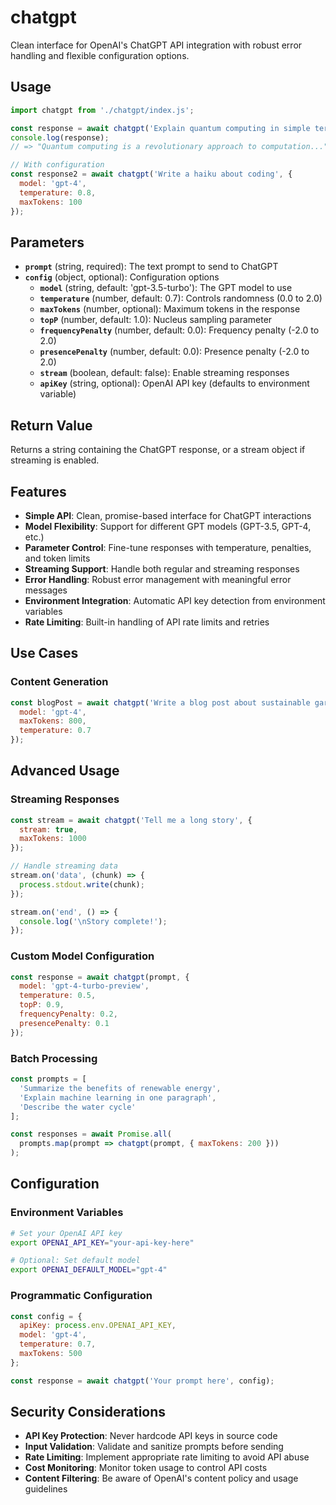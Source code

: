 # chatgpt

Clean interface for OpenAI's ChatGPT API integration with robust error handling and flexible configuration options.

## Usage

```javascript
import chatgpt from './chatgpt/index.js';

const response = await chatgpt('Explain quantum computing in simple terms');
console.log(response);
// => "Quantum computing is a revolutionary approach to computation..."

// With configuration
const response2 = await chatgpt('Write a haiku about coding', {
  model: 'gpt-4',
  temperature: 0.8,
  maxTokens: 100
});
```

## Parameters

- **`prompt`** (string, required): The text prompt to send to ChatGPT
- **`config`** (object, optional): Configuration options
  - **`model`** (string, default: 'gpt-3.5-turbo'): The GPT model to use
  - **`temperature`** (number, default: 0.7): Controls randomness (0.0 to 2.0)
  - **`maxTokens`** (number, optional): Maximum tokens in the response
  - **`topP`** (number, default: 1.0): Nucleus sampling parameter
  - **`frequencyPenalty`** (number, default: 0.0): Frequency penalty (-2.0 to 2.0)
  - **`presencePenalty`** (number, default: 0.0): Presence penalty (-2.0 to 2.0)
  - **`stream`** (boolean, default: false): Enable streaming responses
  - **`apiKey`** (string, optional): OpenAI API key (defaults to environment variable)

## Return Value

Returns a string containing the ChatGPT response, or a stream object if streaming is enabled.

## Features

- **Simple API**: Clean, promise-based interface for ChatGPT interactions
- **Model Flexibility**: Support for different GPT models (GPT-3.5, GPT-4, etc.)
- **Parameter Control**: Fine-tune responses with temperature, penalties, and token limits
- **Streaming Support**: Handle both regular and streaming responses
- **Error Handling**: Robust error management with meaningful error messages
- **Environment Integration**: Automatic API key detection from environment variables
- **Rate Limiting**: Built-in handling of API rate limits and retries

## Use Cases

### Content Generation
```javascript
const blogPost = await chatgpt('Write a blog post about sustainable gardening', {
  model: 'gpt-4',
  maxTokens: 800,
  temperature: 0.7
});
```

## Advanced Usage

### Streaming Responses
```javascript
const stream = await chatgpt('Tell me a long story', {
  stream: true,
  maxTokens: 1000
});

// Handle streaming data
stream.on('data', (chunk) => {
  process.stdout.write(chunk);
});

stream.on('end', () => {
  console.log('\nStory complete!');
});
```

### Custom Model Configuration
```javascript
const response = await chatgpt(prompt, {
  model: 'gpt-4-turbo-preview',
  temperature: 0.5,
  topP: 0.9,
  frequencyPenalty: 0.2,
  presencePenalty: 0.1
});
```

### Batch Processing
```javascript
const prompts = [
  'Summarize the benefits of renewable energy',
  'Explain machine learning in one paragraph',
  'Describe the water cycle'
];

const responses = await Promise.all(
  prompts.map(prompt => chatgpt(prompt, { maxTokens: 200 }))
);
```

## Configuration

### Environment Variables
```bash
# Set your OpenAI API key
export OPENAI_API_KEY="your-api-key-here"

# Optional: Set default model
export OPENAI_DEFAULT_MODEL="gpt-4"
```

### Programmatic Configuration
```javascript
const config = {
  apiKey: process.env.OPENAI_API_KEY,
  model: 'gpt-4',
  temperature: 0.7,
  maxTokens: 500
};

const response = await chatgpt('Your prompt here', config);
```

## Security Considerations

- **API Key Protection**: Never hardcode API keys in source code
- **Input Validation**: Validate and sanitize prompts before sending
- **Rate Limiting**: Implement appropriate rate limiting to avoid API abuse
- **Cost Monitoring**: Monitor token usage to control API costs
- **Content Filtering**: Be aware of OpenAI's content policy and usage guidelines 